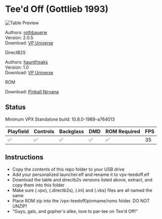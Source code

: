 # Tee'd Off (Gottlieb 1993)

![Table Preview](https://vpuniverse.com/screenshots/monthly_2022_05/Fullscreen.png.7bc53fb2055c83ee807c9f3e15b5aba9.png)

Authors: [rothbauerw](https://vpuniverse.com/profile/10798-rothbauerw/)  
Version: 2.0.5  
Download: [VP Universe](https://vpuniverse.com/files/file/8942-teed-off-gottlieb-1993/)

DirectB2S

Authors: [hauntfreaks](https://vpuniverse.com/profile/5216-hauntfreaks/)  
Version: 1.0  
Download: [VP Universe](https://vpuniverse.com/files/file/17164-teed-off-gottlieb-1993-b2s-with-full-dmd/)

ROM

Download: [Pinball Nirvana](https://pinballnirvana.com/forums/resources/teedoff3.2468/)

## Status 

Minimum VPX Standalone build: 10.8.0-1989-a764013

| Playfield | Controls | Backglass | DMD | ROM Required | FPS | 
|-----------|----------|-----------|-----|--------------|-----|
| :white_check_mark: | :white_check_mark: | :white_check_mark: | :white_check_mark: | :white_check_mark: | 35 |

## Instructions

- Copy the contents of this repo folder to your USB drive
- Add your personalized launcher.elf and rename it to vpx-teedoff.elf
- Download the table and directb2s versions listed above, extract, and copy them into this folder
- Make sure (.vpx), (.directb2s), (.ini) and (.vbs) files are all named the same
- Place ROM zip into the /vpx-teedoff/pinmame/roms folder. DO NOT UNZIP!
- "Guys, gals, and gopher's alike, love to par-tee on Tee'd Off!"
